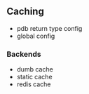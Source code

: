 
## Caching

- pdb return type config
- global config


### Backends

- dumb cache
- static cache
- redis cache

